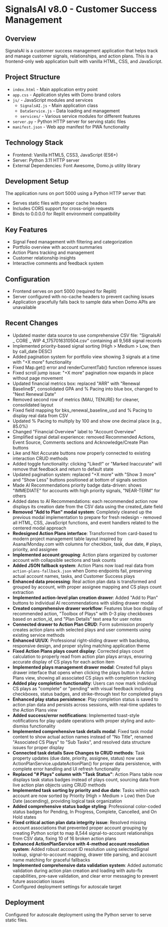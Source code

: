 # SignalsAI v8.0 - Customer Success Management

## Overview
SignalsAI is a customer success management application that helps track and manage customer signals, relationships, and action plans. This is a frontend-only web application built with vanilla HTML, CSS, and JavaScript.

## Project Structure
- `index.html` - Main application entry point
- `app.css` - Application styles with Domo brand colors
- `js/` - JavaScript modules and services
  - `SignalsAI.js` - Main application class
  - `DataService.js` - Data loading and management
  - `services/` - Various service modules for different features
- `server.py` - Python HTTP server for serving static files
- `manifest.json` - Web app manifest for PWA functionality

## Technology Stack
- Frontend: Vanilla HTML5, CSS3, JavaScript (ES6+)
- Server: Python 3.11 HTTP server
- External Dependencies: Font Awesome, Domo.js utility library

## Development Setup
The application runs on port 5000 using a Python HTTP server that:
- Serves static files with proper cache headers
- Includes CORS support for cross-origin requests
- Binds to 0.0.0.0 for Replit environment compatibility

## Key Features
- Signal Feed management with filtering and categorization
- Portfolio overview with account summaries
- Action Plans tracking and management
- Customer relationship insights
- Interactive comments and feedback system

## Configuration
- Frontend serves on port 5000 (required for Replit)
- Server configured with no-cache headers to prevent caching issues
- Application gracefully falls back to sample data when Domo APIs are unavailable

## Recent Changes
- Updated master data source to use comprehensive CSV file: "SignalsAI _ CORE _ WIP 4_1757016310504.csv" containing all 9,568 signal records
- Implemented priority-based signal sorting (High > Medium > Low, then by call_date DESC)
- Added pagination system for portfolio view showing 3 signals at a time with "+X more" functionality
- Fixed Map.get() error and renderCurrentTab() function reference issues
- Fixed scroll jump issue: "+X more" pagination now expands in place without page movement
- Updated financial metrics box: replaced "ARR" with "Renewal Baseline$", consolidated GPA and % Pacing into blue box, changed to "Next Renewal Date"
- Removed second row of metrics (MAU, TENURE) for cleaner, consolidated layout
- Fixed field mapping for bks_renewal_baseline_usd and % Pacing to display real data from CSV
- Updated % Pacing to multiply by 100 and show one decimal place (e.g., 85.0%)
- Changed "Financial Overview" label to "Account Overview"
- Simplified signal detail experience: removed Recommended Actions, Event Source, Comments sections and Acknowledge/Create Plan buttons
- Like and Not Accurate buttons now properly connected to existing interaction CRUD methods
- Added toggle functionality: clicking "Liked!" or "Marked Inaccurate" will remove that feedback and return to default state
- Updated pagination system: replaced "+X more" with "Show 3 more" and "Show Less" buttons positioned at bottom of signals section
- Made AI Recommendations priority badge data-driven: shows "IMMEDIATE" for accounts with high priority signals, "NEAR-TERM" for others
- Added dates to AI Recommendations: each recommended action now displays its creation date from the CSV data using the created_date field
- **Removed "Add to Plan" modal system**: Completely cleaned up the previous modal implementation to prepare for fresh redesign - removed all HTML, CSS, JavaScript functions, and event handlers related to the centered modal approach
- **Redesigned Action Plans interface**: Transformed from card-based to modern project management table layout inspired by Asana/Monday.com with columns for checkbox, task, due date, # plays, priority, and assignee
- **Implemented account grouping**: Action plans organized by customer account with collapsible sections and task counts
- **Added JSON fallback system**: Action Plans now load real data from `action-plans-fallback.json` when Domo endpoints fail, preserving actual account names, tasks, and Customer Success plays
- **Enhanced data processing**: Real action plan data is transformed and grouped by account, with proper assignee mapping and CS plays count extraction
- **Implemented action-level plan creation drawer**: Added "Add to Plan" buttons to individual AI recommendations with sliding drawer modal
- **Created comprehensive drawer workflow**: Features blue box display of recommended action, "Toolbox of Plays" with 0-3 play checkboxes based on action_id, and "Plan Details" text area for user notes
- **Connected drawer to Action Plan CRUD**: Form submission properly creates action plans with selected plays and user comments using existing service methods
- **Enhanced UI/UX**: Professional right-sliding drawer with backdrop, responsive design, and proper styling matching application theme
- **Fixed Action Plans plays count display**: Corrected plays count calculation to properly read from action plan plays arrays, ensuring accurate display of CS plays for each action item
- **Implemented plays management drawer modal**: Created full plays drawer interface that opens when clicking the plays button in Action Plans view, showing all associated CS plays with completion tracking
- **Added play completion functionality**: Users can now mark individual CS plays as "complete" or "pending" with visual feedback including checkboxes, status badges, and strike-through text for completed plays
- **Enhanced play status persistence**: Play completion status is saved to action plan data and persists across sessions, with real-time updates to the Action Plans view
- **Added success/error notifications**: Implemented toast-style notifications for play update operations with proper styling and auto-dismiss functionality
- **Implemented comprehensive task details modal**: Fixed task modal content to show actual action names instead of "No Title", renamed "Associated CS Plays" to "Sub Tasks", and resolved data structure issues for proper display
- **Connected task details Save Changes to CRUD methods**: Task property updates (due date, priority, assignee, status) now use ActionPlanService.updateActionPlan() for proper data persistence, with complete error handling and UI refresh functionality
- **Replaced "# Plays" column with "Task Status"**: Action Plans table now displays task status badges instead of plays count, sourcing data from live action plan objects using CRUD methods
- **Implemented task sorting by priority and due date**: Tasks within each account are now sorted by Priority (High > Medium > Low) then Due Date (ascending), providing logical task organization
- **Added comprehensive status badge styling**: Professional color-coded status badges for Pending, In Progress, Complete, Cancelled, and On Hold states
- **Fixed critical action plan data integrity issue**: Resolved missing account associations that prevented proper account grouping by creating Python script to map 8,544 signal-to-account relationships from CSV data, fixing 10 of 16 broken action plans
- **Enhanced ActionPlanService with 4-method account resolution system**: Added robust account ID resolution using selectedSignal lookup, signal-to-account mapping, drawer title parsing, and account name matching for graceful fallbacks
- **Implemented comprehensive data validation system**: Added automatic validation during action plan creation and loading with auto-fix capabilities, pre-save validation, and clear error messaging to prevent future association issues
- Configured deployment settings for autoscale target

## Deployment
Configured for autoscale deployment using the Python server to serve static files.